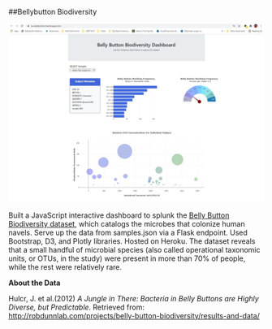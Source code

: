 ##Bellybutton Biodiversity

![](media/Bellybutton_Biodiversity_Screenshot.jpg)

Built a JavaScript interactive dashboard to splunk the [Belly Button
Biodiversity
dataset](http://robdunnlab.com/projects/belly-button-biodiversity/), which
catalogs the microbes that colonize human navels. Serve up the data from
samples.json via a Flask endpoint. Used Bootstrap, D3, and Plotly libraries.
Hosted on Heroku. The dataset reveals that a small handful of microbial species
(also called operational taxonomic units, or OTUs, in the study) were present in
more than 70% of people, while the rest were relatively rare.

**About the Data**

Hulcr, J. et al.(2012) *A Jungle in There: Bacteria in Belly Buttons are Highly
Diverse, but Predictable*. Retrieved from:
<http://robdunnlab.com/projects/belly-button-biodiversity/results-and-data/>
